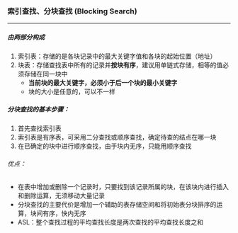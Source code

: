 ### 索引查找、分块查找 (Blocking Search)

------

##### 由两部分构成

1. 索引表：存储的是各块记录中的最大关键字值和各块的起始位置（地址）
2. 块表：存储查找表中所有的记录并**按块有序**，建议用单链式存储，相等的值必须存储在同一块中
   - **当前块的最大关键字，必须小于后一个块的最小关键字** 
   - 块的大小是任意的，可以不一样

##### 分块查找的基本步骤：

1. 首先查找索引表
2. 索引表是有序表，可采用二分查找或顺序查找，确定待查的结点在哪一块
3. 在已确定的块中进行顺序查找，由于块内无序，只能用顺序查找

###### 优点： 　	

- 在表中增加或删除一个记录时，只要找到该记录所属的块，在该块内进行插入和删除运算，无须移动大量记录
- 分块查找的主要代价是增加一个辅助的表存储空间和将初始表分块排序的运算，块间有序，快内无序
- ASL：整个查找过程的平均查找长度是两次查找的平均查找长度之和